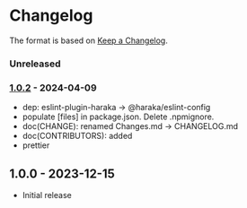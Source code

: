 # Changelog

The format is based on [Keep a Changelog](https://keepachangelog.com/).

### Unreleased

### [1.0.2] - 2024-04-09

- dep: eslint-plugin-haraka -> @haraka/eslint-config
- populate [files] in package.json. Delete .npmignore.
- doc(CHANGE): renamed Changes.md -> CHANGELOG.md
- doc(CONTRIBUTORS): added
- prettier

## 1.0.0 - 2023-12-15

- Initial release

[1.0.1]: https://github.com/haraka/haraka-plugin-dns-list/releases/tag/1.0.1
[1.0.2]: https://github.com/haraka/haraka-plugin-dns-list/releases/tag/1.0.2
